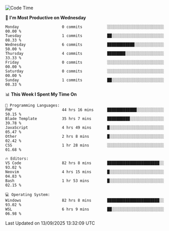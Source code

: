 <!--START_SECTION:waka-->
![Code Time](http://img.shields.io/badge/Code%20Time-5%2C835%20hrs%2051%20mins-blue)

📅 **I'm Most Productive on Wednesday** 

```text
Monday                   0 commits           ░░░░░░░░░░░░░░░░░░░░░░░░░   00.00 % 
Tuesday                  1 commits           ██░░░░░░░░░░░░░░░░░░░░░░░   08.33 % 
Wednesday                6 commits           ████████████░░░░░░░░░░░░░   50.00 % 
Thursday                 4 commits           ████████░░░░░░░░░░░░░░░░░   33.33 % 
Friday                   0 commits           ░░░░░░░░░░░░░░░░░░░░░░░░░   00.00 % 
Saturday                 0 commits           ░░░░░░░░░░░░░░░░░░░░░░░░░   00.00 % 
Sunday                   1 commits           ██░░░░░░░░░░░░░░░░░░░░░░░   08.33 % 
```


📊 **This Week I Spent My Time On** 

```text
💬 Programming Languages: 
PHP                      44 hrs 16 mins      █████████████░░░░░░░░░░░░   50.15 % 
Blade Template           35 hrs 7 mins       ██████████░░░░░░░░░░░░░░░   39.78 % 
JavaScript               4 hrs 49 mins       █░░░░░░░░░░░░░░░░░░░░░░░░   05.47 % 
Other                    2 hrs 8 mins        █░░░░░░░░░░░░░░░░░░░░░░░░   02.42 % 
CSS                      1 hr 28 mins        ░░░░░░░░░░░░░░░░░░░░░░░░░   01.68 % 

🔥 Editors: 
VS Code                  82 hrs 8 mins       ███████████████████████░░   93.02 % 
Neovim                   4 hrs 15 mins       █░░░░░░░░░░░░░░░░░░░░░░░░   04.83 % 
Bash                     1 hr 53 mins        █░░░░░░░░░░░░░░░░░░░░░░░░   02.15 % 

💻 Operating System: 
Windows                  82 hrs 8 mins       ███████████████████████░░   93.02 % 
WSL                      6 hrs 9 mins        ██░░░░░░░░░░░░░░░░░░░░░░░   06.98 % 
```


 Last Updated on 13/09/2025 13:32:09 UTC
<!--END_SECTION:waka-->
